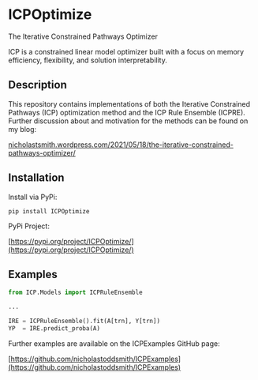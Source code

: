 # ICPOptimize
The Iterative Constrained Pathways Optimizer

ICP is a constrained linear model optimizer built with a focus on memory efficiency, flexibility, and solution interpretability.

## Description

This repository contains implementations of both the Iterative Constrained Pathways (ICP) optimization method and the ICP Rule Ensemble (ICPRE). Further discussion about and motivation for the methods can be found on my blog: 

[nicholastsmith.wordpress.com/2021/05/18/the-iterative-constrained-pathways-optimizer/](https://nicholastsmith.wordpress.com/2021/05/18/the-iterative-constrained-pathways-optimizer/)

## Installation

Install via PyPi:

```pip install ICPOptimize```

PyPi Project:

[https://pypi.org/project/ICPOptimize/](https://pypi.org/project/ICPOptimize/)

## Examples

```python
from ICP.Models import ICPRuleEnsemble

...

IRE = ICPRuleEnsemble().fit(A[trn], Y[trn])
YP  = IRE.predict_proba(A)
```

Further examples are available on the ICPExamples GitHub page:

[https://github.com/nicholastoddsmith/ICPExamples](https://github.com/nicholastoddsmith/ICPExamples)
